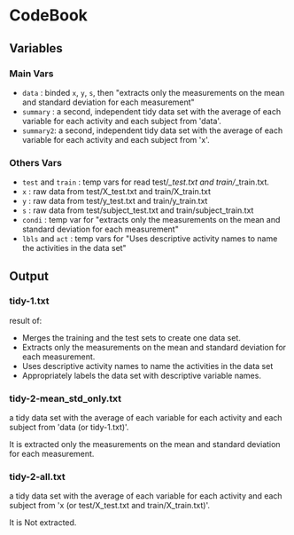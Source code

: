 # CodeBook

## Variables

### Main Vars
* `data` : binded `x`, `y`, `s`, then "extracts only the measurements on the mean and standard deviation for each measurement"
* `summary` : a second, independent tidy data set with the average of each variable for each activity and each subject from 'data'.
* `summary2`: a second, independent tidy data set with the average of each variable for each activity and each subject from 'x'.


### Others Vars
* `test` and `train` : temp vars for read test/*_test.txt and train/*_train.txt. 
* `x` : raw data from test/X_test.txt and train/X_train.txt
* `y` : raw data from test/y_test.txt and train/y_train.txt
* `s` : raw data from test/subject_test.txt and train/subject_train.txt
* `condi` : temp var for  "extracts only the measurements on the mean and standard deviation for each measurement"
* `lbls` and `act` : temp vars for "Uses descriptive activity names to name the activities in the data set"



## Output

### tidy-1.txt 
result of:
   * Merges the training and the test sets to create one data set.
   * Extracts only the measurements on the mean and standard deviation for each measurement. 
   * Uses descriptive activity names to name the activities in the data set
   * Appropriately labels the data set with descriptive variable names. 


### tidy-2-mean_std_only.txt
a tidy data set with the average of each variable for each activity and each subject from 'data (or tidy-1.txt)'.

It is extracted only the measurements on the mean and standard deviation for each measurement.


### tidy-2-all.txt
a tidy data set with the average of each variable for each activity and each subject from 'x (or test/X_test.txt and train/X_train.txt)'.

It is Not extracted.

